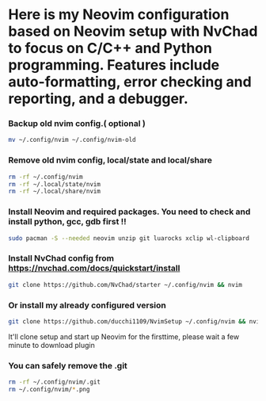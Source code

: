 # Here is my Neovim configuration based on Neovim setup with NvChad to focus on C/C++ and Python programming. Features include auto-formatting, error checking and reporting, and a debugger.

### Backup old nvim config.( optional )
```bash
mv ~/.config/nvim ~/.config/nvim-old
```

### Remove old nvim config, local/state and local/share
```bash
rm -rf ~/.config/nvim
rm -rf ~/.local/state/nvim
rm -rf ~/.local/share/nvim
```

### Install Neovim and required packages. You need to check and install python, gcc, gdb first !!
```bash
sudo pacman -S --needed neovim unzip git luarocks xclip wl-clipboard
```

### Install NvChad config from https://nvchad.com/docs/quickstart/install
```bash
git clone https://github.com/NvChad/starter ~/.config/nvim && nvim
```

### Or install my already configured version
```bash
git clone https://github.com/ducchi1109/NvimSetup ~/.config/nvim && nvim
```
It'll clone setup and start up Neovim for the firsttime, please wait a few minute to download plugin 

### You can safely remove the .git
```bash
rm -rf ~/.config/nvim/.git
rm ~/.config/nvim/*.png
```
